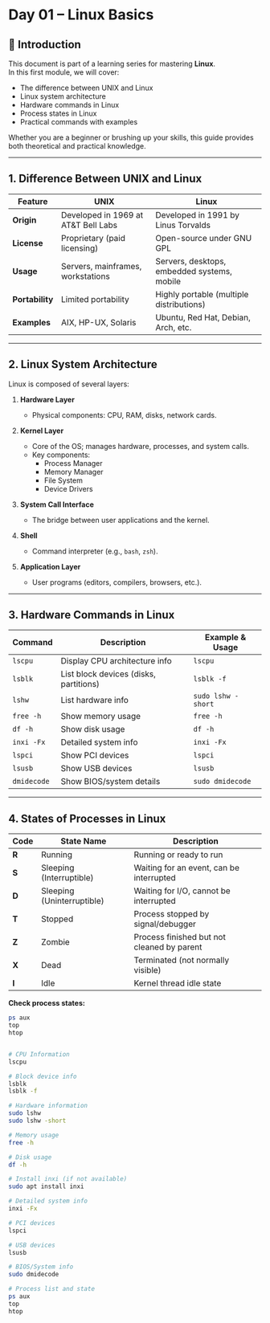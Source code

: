 # Day 01 – Linux Basics

## 📌 Introduction
This document is part of a learning series for mastering **Linux**.  
In this first module, we will cover:
- The difference between UNIX and Linux
- Linux system architecture
- Hardware commands in Linux
- Process states in Linux
- Practical commands with examples

Whether you are a beginner or brushing up your skills, this guide provides both theoretical and practical knowledge.

---

## 1. Difference Between UNIX and Linux

| Feature         | UNIX                                      | Linux                                        |
|-----------------|-------------------------------------------|----------------------------------------------|
| **Origin**      | Developed in 1969 at AT&T Bell Labs       | Developed in 1991 by Linus Torvalds          |
| **License**     | Proprietary (paid licensing)              | Open-source under GNU GPL                    |
| **Usage**       | Servers, mainframes, workstations         | Servers, desktops, embedded systems, mobile |
| **Portability** | Limited portability                       | Highly portable (multiple distributions)     |
| **Examples**    | AIX, HP-UX, Solaris                        | Ubuntu, Red Hat, Debian, Arch, etc.          |

---

## 2. Linux System Architecture

Linux is composed of several layers:

1. **Hardware Layer**  
   - Physical components: CPU, RAM, disks, network cards.

2. **Kernel Layer**  
   - Core of the OS; manages hardware, processes, and system calls.  
   - Key components:
     - Process Manager
     - Memory Manager
     - File System
     - Device Drivers

3. **System Call Interface**  
   - The bridge between user applications and the kernel.

4. **Shell**  
   - Command interpreter (e.g., `bash`, `zsh`).

5. **Application Layer**  
   - User programs (editors, compilers, browsers, etc.).

---

## 3. Hardware Commands in Linux

| Command              | Description                        | Example & Usage |
|----------------------|------------------------------------|-----------------|
| `lscpu`              | Display CPU architecture info      | `lscpu` |
| `lsblk`              | List block devices (disks, partitions) | `lsblk -f` |
| `lshw`               | List hardware info                 | `sudo lshw -short` |
| `free -h`            | Show memory usage                  | `free -h` |
| `df -h`              | Show disk usage                    | `df -h` |
| `inxi -Fx`           | Detailed system info               | `inxi -Fx` |
| `lspci`              | Show PCI devices                   | `lspci` |
| `lsusb`              | Show USB devices                   | `lsusb` |
| `dmidecode`          | Show BIOS/system details           | `sudo dmidecode` |

---

## 4. States of Processes in Linux

| Code | State Name                  | Description |
|------|-----------------------------|-------------|
| **R** | Running                    | Running or ready to run |
| **S** | Sleeping (Interruptible)   | Waiting for an event, can be interrupted |
| **D** | Sleeping (Uninterruptible) | Waiting for I/O, cannot be interrupted |
| **T** | Stopped                    | Process stopped by signal/debugger |
| **Z** | Zombie                     | Process finished but not cleaned by parent |
| **X** | Dead                       | Terminated (not normally visible) |
| **I** | Idle                       | Kernel thread idle state |

**Check process states:**
```bash
ps aux
top
htop


# CPU Information
lscpu

# Block device info
lsblk
lsblk -f

# Hardware information
sudo lshw
sudo lshw -short

# Memory usage
free -h

# Disk usage
df -h

# Install inxi (if not available)
sudo apt install inxi

# Detailed system info
inxi -Fx

# PCI devices
lspci

# USB devices
lsusb

# BIOS/System info
sudo dmidecode

# Process list and state
ps aux
top
htop
